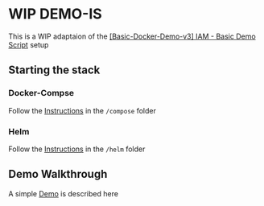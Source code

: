 # WIP DEMO-IS

This is a WIP adaptaion of the [[Basic-Docker-Demo-v3] IAM - Basic Demo Script](https://docs.google.com/document/d/1Ks0v2RszX4tPaenE8a72K2ugjgwosbqpMQKROo-OWIQ/edit?usp=sharing) setup
## Starting the stack

### Docker-Compse

Follow the [Instructions](./compose/README.md) in the `/compose` folder
### Helm

Follow the [Instructions](./compose/README.md) in the `/helm` folder

## Demo Walkthrough

A simple [Demo](./compose/README.md) is described here

